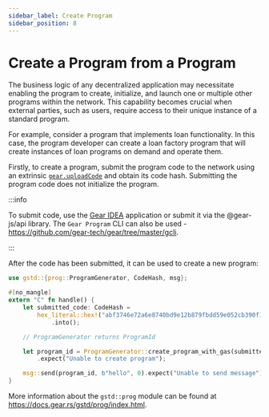 ```yaml
---
sidebar_label: Create Program
sidebar_position: 8
---
```


# Create a Program from a Program

The business logic of any decentralized application may necessitate enabling the program to create, initialize, and launch one or multiple other programs within the network. This capability becomes crucial when external parties, such as users, require access to their unique instance of a standard program.

For example, consider a program that implements loan functionality. In this case, the program developer can create a loan factory program that will create instances of loan programs on demand and operate them.

Firstly, to create a program, submit the program code to the network using an extrinsic [`gear.uploadCode`](https://docs.gear.rs/pallet_gear/pallet/struct.Pallet.html#method.upload_code) and obtain its code hash. Submitting the program code does not initialize the program.

:::info

To submit code, use the [Gear IDEA](https://idea.gear-tech.io/) application or submit it via the @gear-js/api library. The `Gear Program` CLI can also be used - https://github.com/gear-tech/gear/tree/master/gcli.

:::

After the code has been submitted, it can be used to create a new program:

```rust
use gstd::{prog::ProgramGenerator, CodeHash, msg};

#[no_mangle]
extern "C" fn handle() {
    let submitted_code: CodeHash =
        hex_literal::hex!("abf3746e72a6e8740bd9e12b879fbdd59e052cb390f116454e9116c22021ae4a")
            .into();

    // ProgramGenerator returns ProgramId

    let program_id = ProgramGenerator::create_program_with_gas(submitted_code, b"payload", 10_000_000_000, 0)
        .expect("Unable to create program");

    msg::send(program_id, b"hello", 0).expect("Unable to send message");
}
```

More information about the `gstd::prog` module can be found at https://docs.gear.rs/gstd/prog/index.html.